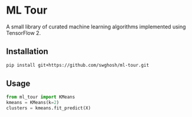 # ML Tour
A small library of curated machine learning algorithms implemented using TensorFlow 2.

## Installation

```sh
pip install git+https://github.com/swghosh/ml-tour.git
```

## Usage

```python
from ml_tour import KMeans
kmeans = KMeans(k=2)
clusters = kmeans.fit_predict(X)
```